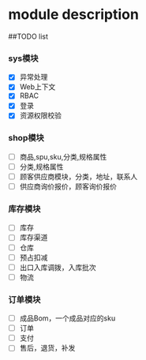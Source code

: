 # module description

##TODO list

### sys模块

* [x] 异常处理
* [x] Web上下文
* [x] RBAC
* [x] 登录
* [x] 资源权限校验

### shop模块

* [ ] 商品,spu,sku,分类,规格属性
* [ ] 分类,规格属性
* [ ] 顾客供应商模块，分类，地址，联系人
* [ ] 供应商询价报价，顾客询价报价

### 库存模块

* [ ] 库存
* [ ] 库存渠道
* [ ] 仓库
* [ ] 预占扣减
* [ ] 出口入库调拨，入库批次
* [ ] 物流

### 订单模块

* [ ] 成品Bom，一个成品对应的sku
* [ ] 订单
* [ ] 支付
* [ ] 售后，退货，补发